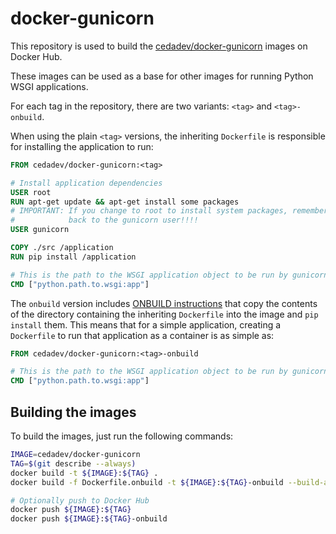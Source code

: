 # docker-gunicorn

This repository is used to build the
[cedadev/docker-gunicorn](https://hub.docker.com/r/cedadev/docker-gunicorn/)
images on Docker Hub.

These images can be used as a base for other images for running Python WSGI applications.

For each tag in the repository, there are two variants: `<tag>` and `<tag>-onbuild`.

When using the plain `<tag>` versions, the inheriting `Dockerfile` is responsible
for installing the application to run:

```Dockerfile
FROM cedadev/docker-gunicorn:<tag>

# Install application dependencies
USER root
RUN apt-get update && apt-get install some packages
# IMPORTANT: If you change to root to install system packages, remember to change
#            back to the gunicorn user!!!!
USER gunicorn

COPY ./src /application
RUN pip install /application

# This is the path to the WSGI application object to be run by gunicorn
CMD ["python.path.to.wsgi:app"]
```

The `onbuild` version includes
[ONBUILD instructions](https://docs.docker.com/engine/reference/builder/#onbuild)
that copy the contents of the directory containing the inheriting `Dockerfile` into
the image and `pip install` them. This means that for a simple application, creating
a `Dockerfile` to run that application as a container is as simple as:

```Dockerfile
FROM cedadev/docker-gunicorn:<tag>-onbuild

# This is the path to the WSGI application object to be run by gunicorn
CMD ["python.path.to.wsgi:app"]
```


## Building the images

To build the images, just run the following commands:

```bash
IMAGE=cedadev/docker-gunicorn
TAG=$(git describe --always)
docker build -t ${IMAGE}:${TAG} .
docker build -f Dockerfile.onbuild -t ${IMAGE}:${TAG}-onbuild --build-arg FROM_TAG=${TAG} .

# Optionally push to Docker Hub
docker push ${IMAGE}:${TAG}
docker push ${IMAGE}:${TAG}-onbuild
```

